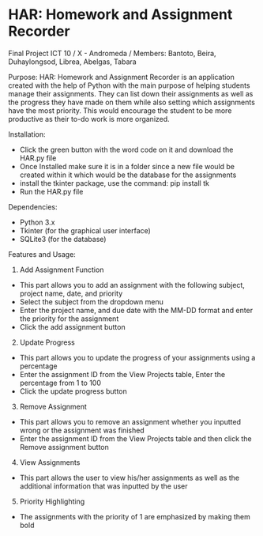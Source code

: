 # HAR: Homework and Assignment Recorder

Final Project ICT 10 / X - Andromeda / Members: Bantoto, Beira, Duhaylongsod, Librea, Abelgas, Tabara

Purpose:
HAR: Homework and Assignment Recorder is an application created with the help of Python with the main purpose of helping students manage their assignments. They can list down their assignments as well as the progress they have made on them while also setting which assignments have the most priority. This would encourage the student to be more productive as their to-do work is more organized.

Installation:
- Click the green button with the word code on it and download the HAR.py file
- Once Installed make sure it is in a folder since a new file would be created within it which would be the database for the assignments
- install the tkinter package, use the command: pip install tk
- Run the HAR.py file

Dependencies:
- Python 3.x
- Tkinter (for the graphical user interface)
- SQLite3 (for the database)

Features and Usage:
1. Add Assignment Function
- This part allows you to add an assignment with the following subject, project name, date, and priority
- Select the subject from the dropdown menu
- Enter the project name, and due date with the MM-DD format and enter the priority for the assignment
- Click the add assignment button

2. Update Progress
- This part allows you to update the progress of your assignments using a percentage
- Enter the assignment ID from the View Projects table, Enter the percentage from 1 to 100
- Click the update progress button

3. Remove Assignment
- This part allows you to remove an assignment whether you inputted wrong or the assignment was finished
- Enter the assignment ID from the View Projects table and then click the Remove assignment button

4. View Assignments
- This part allows the user to view his/her assignments as well as the additional information that was inputted by the user

5. Priority Highlighting
- The assignments with the priority of 1 are emphasized by making them bold


